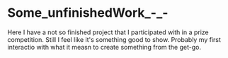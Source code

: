# Some_unfinishedWork_-_-
Here I have a not so finished project that I participated with in a prize competition. Still I feel like it's something good to show. Probably my first interactio with what it measn to create something from the get-go.
